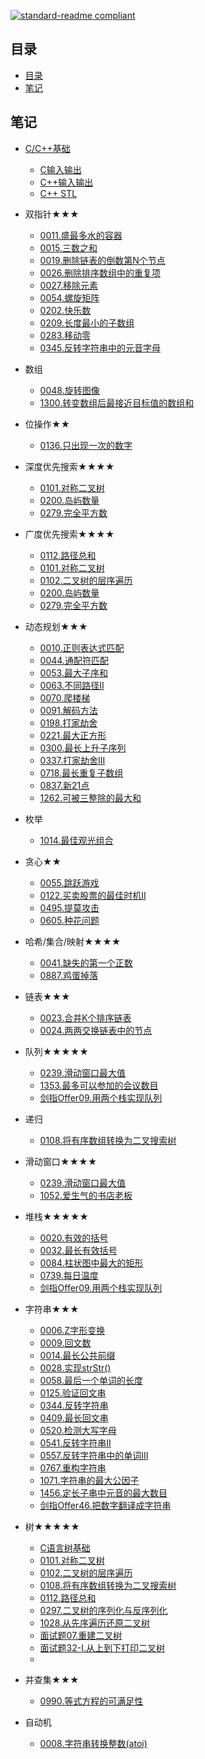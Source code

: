 [![standard-readme compliant](https://img.shields.io/badge/standard--readme-OK-green.svg?style=flat-square)](https://github.com/RichardLitt/standard-readme)
  
## 目录

- [目录](#目录)
- [笔记](#笔记)

## 笔记
- [C/C++基础](./base/)
  - [C输入输出](./base/C_input_output.md)
  - [C++输入输出](./base/CPP_input_output.md)
  - [C++ STL](./base/CPP_STL.md)

- 双指针★★★
  - [0011.盛最多水的容器](./other/NO.0011.盛最多水的容器.md)
  - [0015.三数之和](./other/NO.0015.三数之和.cpp)
  - [0019.删除链表的倒数第N个节点](./other/NO.0019.删除链表的倒数第N个节点.md)
  - [0026.删除排序数组中的重复项](./other/NO.0026.删除排序数组中的重复项.md)
  - [0027.移除元素](./other/NO.0027.移除元素.md)
  - [0054.螺旋矩阵](./other/NO.0054.螺旋矩阵.md)
  - [0202.快乐数](./other/NO.0202.快乐数.md)
  - [0209.长度最小的子数组](./other/NO.0209.长度最小的子数组.md)
  - [0283.移动零](./other/NO.0283.移动零.md)
  - [0345.反转字符串中的元音字母](./other/NO.0345.反转字符串中的元音字母.md)

- 数组
  - [0048.旋转图像](./other/NO.0048.旋转图像.cpp)
  - [1300.转变数组后最接近目标值的数组和](./other/NO.1300.转变数组后最接近目标值的数组和.c)

- 位操作★★
  - [0136.只出现一次的数字](./other/NO.0136.只出现一次的数字.cpp)

- 深度优先搜索★★★★
  - [0101.对称二叉树](./other/NO.0101.对称二叉树.md)
  - [0200.岛屿数量](./other/NO.0200.岛屿数量.md)
  - [0279.完全平方数](./other/NO.0279.完全平方数.md)
  
- 广度优先搜索★★★★
  - [0112.路径总和](./other/NO.0112.路径总和.md)
  - [0101.对称二叉树](./other/NO.0101.对称二叉树.md)
  - [0102.二叉树的层序遍历](./other/NO.0102.二叉树的层序遍历.md)
  - [0200.岛屿数量](./other/NO.0200.岛屿数量.md)
  - [0279.完全平方数](./other/NO.0279.完全平方数.md)

- 动态规划★★★
  - [0010.正则表达式匹配](./other/NO.0010.正则表达式匹配.cpp)
  - [0044.通配符匹配](./other/NO.0044.通配符匹配.cpp)
  - [0053.最大子序和](./other/NO.0053.最大子序和.md)
  - [0063.不同路径II](./other/NO.0063.不同路径II.cpp)
  - [0070.爬楼梯](./other/NO.0070.爬楼梯.cpp)
  - [0091.解码方法](./other/NO.0091.解码方法.md)
  - [0198.打家劫舍](./other/NO.0198.打家劫舍.md)
  - [0221.最大正方形](./other/NO.0221.最大正方形.md)
  - [0300.最长上升子序列](./other/NO.0300.最长上升子序列.md)
  - [0337.打家劫舍III](./other/NO.0337.打家劫舍III.md)
  - [0718.最长重复子数组](./other/NO.0718.最长重复子数组.cpp)
  - [0837.新21点](./other/NO.0837.新21点.md)
  - [1262.可被三整除的最大和](./other/NO.1262.可被三整除的最大和.cpp)

- 枚举
  - [1014.最佳观光组合](./other/NO.1014.最佳观光组合.cpp)

- 贪心★★
  - [0055.跳跃游戏](./other/NO.0055.跳跃游戏.md)
  - [0122.买卖股票的最佳时机II](./other/NO.0122.买卖股票的最佳时机II.md)
  - [0495.提莫攻击](./other/NO.0495.提莫攻击.cpp)
  - [0605.种花问题](./other/NO.0605.种花问题.cpp)

- 哈希/集合/映射★★★★
  - [0041.缺失的第一个正数](./other/NO.0041.缺失的第一个正数.cpp)
  - [0887.鸡蛋掉落](./other/NO.0887.鸡蛋掉落.cpp)

- 链表★★★
  - [0023.合并K个排序链表](./other/NO.0023.合并K个排序链表.cpp)
  - [0024.两两交换链表中的节点](./other/NO.0024.两两交换链表中的节点.cpp)

- 队列★★★★★
  - [0239.滑动窗口最大值](./other/NO.0239.滑动窗口最大值.md)
  - [1353.最多可以参加的会议数目](./other/NO.1353.最多可以参加的会议数目.cpp)
  - [剑指Offer09.用两个栈实现队列](./other/NO.剑指Offer09.用两个栈实现队列.cpp)

- 递归
  - [0108.将有序数组转换为二叉搜索树](./other/NO.0108.将有序数组转换为二叉搜索树.cpp)

- 滑动窗口★★★★
  - [0239.滑动窗口最大值](./other/NO.0239.滑动窗口最大值.md)
  - [1052.爱生气的书店老板](./other/NO.1052.爱生气的书店老板.cpp)

- 堆栈★★★★★
  - [0020.有效的括号](./other/NO.0020.有效的括号.md)
  - [0032.最长有效括号](./other/NO.0032.最长有效括号.cpp)
  - [0084.柱状图中最大的矩形](./other/NO.0084.柱状图中最大的矩形.md)
  - [0739.每日温度](./other/NO.0739.每日温度.md)
  - [剑指Offer09.用两个栈实现队列](./other/NO.剑指Offer09.用两个栈实现队列.cpp)

- 字符串★★★
  - [0006.Z字形变换](./other/NO.0006.Z字形变换.md)
  - [0009.回文数](./other/NO.0009.回文数.md)
  - [0014.最长公共前缀](./other/NO.0014.最长公共前缀.md)
  - [0028.实现strStr()](./other/NO.0028.实现strStr().md)
  - [0058.最后一个单词的长度](./other/NO.0058.最后一个单词的长度.md)
  - [0125.验证回文串](./other/NO.0125.验证回文串.md)
  - [0344.反转字符串](./other/NO.0344.反转字符串.md)
  - [0409.最长回文串](./other/NO.0409.最长回文串.md)
  - [0520.检测大写字母](./other/NO.0520.检测大写字母.md)
  - [0541.反转字符串II](./other/NO.0541.反转字符串II.md)
  - [0557.反转字符串中的单词III](./other/NO.0557.反转字符串中的单词III.md)
  - [0767.重构字符串](./other/NO.0767.重构字符串.cpp)
  - [1071.字符串的最大公因子](./other/NO.1071.字符串的最大公因子.md)
  - [1456.定长子串中元音的最大数目](./other/NO.1456.定长子串中元音的最大数目.md)
  - [剑指Offer46.把数字翻译成字符串](./other/NO.剑指Offer46.把数字翻译成字符串.cpp)

- 树★★★★★
  - [C语言树基础](/C语言树基础.md)
  - [0101.对称二叉树](./other/NO.0101.对称二叉树.md)
  - [0102.二叉树的层序遍历](./other/NO.0102.二叉树的层序遍历.md)
  - [0108.将有序数组转换为二叉搜索树](./other/NO.0108.将有序数组转换为二叉搜索树.cpp)
  - [0112.路径总和](./other/NO.0112.路径总和.md)
  - [0297.二叉树的序列化与反序列化](./other/NO.0297.二叉树的序列化与反序列化.cpp)
  - [1028.从先序遍历还原二叉树](./other/NO.1028.从先序遍历还原二叉树.cpp)
  - [面试题07.重建二叉树](./other/NO.面试题07.重建二叉树.md)
  - [面试题32-I.从上到下打印二叉树](./other/NO.面试题32-I.从上到下打印二叉树.md)
  - 
- 并查集★★★
  - [0990.等式方程的可满足性](./other/NO.0990.等式方程的可满足性.cpp)

- 自动机
  - [0008.字符串转换整数(atoi)](./other/NO.0008.字符串转换整数(atoi).cpp)

